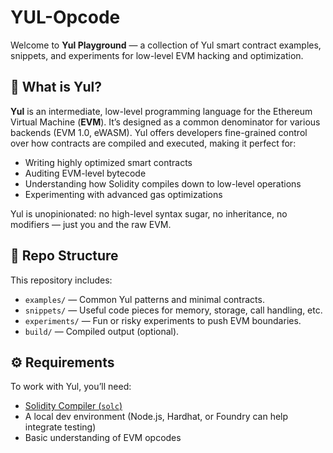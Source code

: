 # YUL-Opcode


Welcome to **Yul Playground** — a collection of Yul smart contract examples, snippets, and experiments for low-level EVM hacking and optimization.  

## 📌 What is Yul?

**Yul** is an intermediate, low-level programming language for the Ethereum Virtual Machine (**EVM**). It’s designed as a common denominator for various backends (EVM 1.0, eWASM). Yul offers developers fine-grained control over how contracts are compiled and executed, making it perfect for:

- Writing highly optimized smart contracts  
- Auditing EVM-level bytecode  
- Understanding how Solidity compiles down to low-level operations  
- Experimenting with advanced gas optimizations  

Yul is unopinionated: no high-level syntax sugar, no inheritance, no modifiers — just you and the raw EVM.

## 📂 Repo Structure

This repository includes:
- `examples/` — Common Yul patterns and minimal contracts.
- `snippets/` — Useful code pieces for memory, storage, call handling, etc.
- `experiments/` — Fun or risky experiments to push EVM boundaries.
- `build/` — Compiled output (optional).

## ⚙️ Requirements

To work with Yul, you’ll need:
- [Solidity Compiler (`solc`)](https://docs.soliditylang.org/en/latest/yul.html)
- A local dev environment (Node.js, Hardhat, or Foundry can help integrate testing)
- Basic understanding of EVM opcodes

